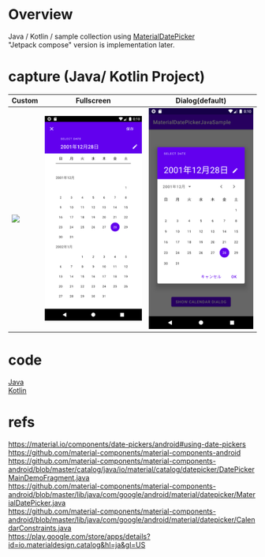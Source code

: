# Overview

Java / Kotlin / sample collection using [MaterialDatePicker](https://material.io/components/date-pickers/android#using-date-pickers)<br>
"Jetpack compose" version is implementation later.<br>

# capture (Java/ Kotlin Project)

| Custom | Fullscreen | Dialog(default) |
|:---|:---:|:---:|
|<img src="https://github.com/LeoAndo/android-material-date-picker-samples/blob/main/capture/capture1_custom_dialog.gif" width=320 /> |<img src="https://github.com/LeoAndo/android-material-date-picker-samples/blob/main/capture/capture2_full_screen_dialog.png" width=320 /> | <img src="https://github.com/LeoAndo/android-material-date-picker-samples/blob/main/capture/capture3_dialog.png" width=320 /> |

# code

[Java](https://github.com/LeoAndo/android-material-date-picker-samples/tree/main/MaterialDatePickerJavaSample)<br>
[Kotlin](https://github.com/LeoAndo/android-material-date-picker-samples/tree/main/MaterialDatePickerKotlinSample)<br>

# refs
https://material.io/components/date-pickers/android#using-date-pickers<br>
https://github.com/material-components/material-components-android<br>
https://github.com/material-components/material-components-android/blob/master/catalog/java/io/material/catalog/datepicker/DatePickerMainDemoFragment.java<br>
https://github.com/material-components/material-components-android/blob/master/lib/java/com/google/android/material/datepicker/MaterialDatePicker.java<br>
https://github.com/material-components/material-components-android/blob/master/lib/java/com/google/android/material/datepicker/CalendarConstraints.java<br>
https://play.google.com/store/apps/details?id=io.materialdesign.catalog&hl=ja&gl=US<br>
